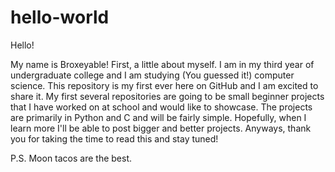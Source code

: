# hello-world
Hello!

My name is Broxeyable! First, a little about myself. 
I am in my third year of undergraduate college and I am studying (You guessed it!) computer science. 
This repository is my first ever here on GitHub and I am excited to share it. 
My first several repositories are going to be small beginner projects that I have worked on at school and would like to showcase.
The projects are primarily in Python and C and will be fairly simple.
Hopefully, when I learn more I'll be able to post bigger and better projects.
Anyways, thank you for taking the time to read this and stay tuned!

P.S. Moon tacos are the best.
